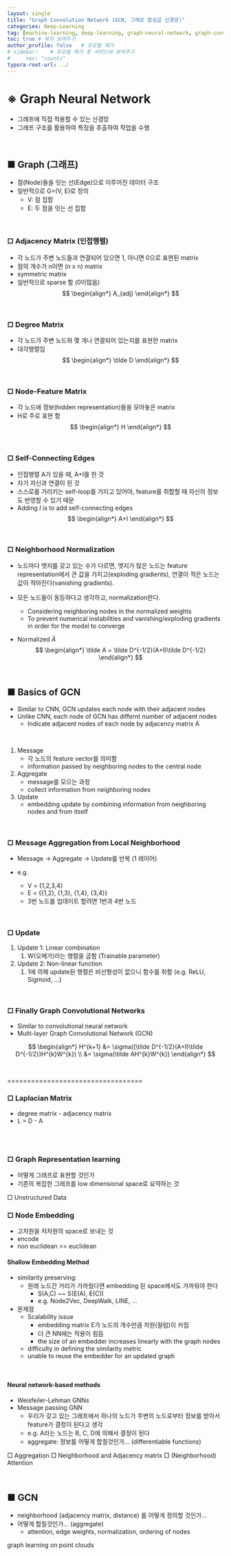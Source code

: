 ```yaml
---
layout: single
title: "Graph Convolution Network (GCN, 그래프 합성곱 신경망)"
categories: Deep-Learning
tag: [machine-learning, deep-learning, graph-neural-network, graph-convolutional-network, gnn, gcn, adjacency-matrix, degree-matrix, self-connecting, neighborhood-normalizatio, node-feature-matrix]
toc: true # 목차 보여주기
author_profile: false   # 프로필 제거
# sidebar:    # 프로필 제거 후 사이드바 보여주기
#     nav: "counts"
typora-root-url: ../
---
```


# ※ Graph Neural Network
- 그래프에 직접 적용할 수 있는 신경망
- 그래프 구조를 활용하여 특징을 추출하여 작업을 수행

<br>

## ■ Graph (그래프)
- 점(Node)들을 잇는 선(Edge)으로 이루어진 데이터 구조
- 일반적으로 G=(V, E)로 정의
  - V: 점 집합
  - E: 두 점을 잇는 선 집합

<br>

### □ Adjacency Matrix (인접행렬)
- 각 노드가 주변 노드들과 연결되어 있으면 1, 아니면 0으로 표현된 matrix
- 점의 개수가 n이면 (n x n) matrix
- symmetric matrix
- 일반적으로 sparse 함 (0이많음)
$$
\begin{align*}
A_{adj}
\end{align*}
$$

<br>

### □ Degree Matrix
- 각 노드가 주변 노드와 몇 개나 연결되어 있는지를 표현한 matrix
- 대각행렬임
$$
\begin{align*}
\tilde D
\end{align*}
$$

<br>

### □ Node-Feature Matrix
- 각 노드에 정보(hidden representation)들을 모아놓은 matrix
- H로 주로 표현 함
$$
\begin{align*}
H
\end{align*}
$$

<br>

### □ Self-Connecting Edges
- 인접행렬 A가 있을 때, A+I를 한 것
- 자기 자신과 연결이 된 것
- 스스로를 가리키는 self-loop를 가지고 있어야, feature를 취합할 때 자신의 정보도 반영할 수 있기 때문
- Adding $I$ is to add self-connecting edges
$$
\begin{align*}
A+I
\end{align*}
$$

<br>

### □ Neighborhood Normalization
- 노드마다 엣지를 갖고 있는 수가 다르면, 엣지가 많은 노드는 feature representation에서 큰 값을 가지고(exploding gradients), 연결이 적은 노드는 값이 작아진다(vanishing gradients).
- 모든 노드들이 동등하다고 생각하고, normalization한다.
  - Considering neighboring nodes in the normalized weights
  - To prevent numerical instabilities and vanishing/exploding gradients in order for the model to converge

- Normalized $\tilde A$
$$
\begin{align*}
\tilde A = \tilde D^{-1/2}(A+I)\tilde D^{-1/2}
\end{align*}
$$

<br>

## ■ Basics of GCN
- Similar to CNN, GCN updates each node with their adjacent nodes
- Unlike CNN, each node of GCN has differnt number of adjacent nodes
  - Indicate adjacent nodes of each node by adjacency matrix A

<br>

1. Message
    - 각 노드의 feature vector를 의미함
    - information passed by neighboring nodes to the central node
2. Aggregate
    - message를 모으는 과정
    - collect information from neighboring nodes
3. Update
    - embedding update by combining information from neighboring nodes and from itself

<br>

### □ Message Aggregation from Local Neighborhood
- Message -> Aggregate -> Update를 반복 (1 레이어)

- e.g.
  - V = {1,2,3,4}
  - E = {{1,2}, {1,3}, {1,4}, {3,4}}
  - 3번 노드를 업데이트 할려면 1번과 4번 노드

<br>

### □ Update
1. Update 1: Linear combination
   1. W(오메가)라는 행렬을 곱함 (Trainable parameter)
2. Update 2: Non-linear function
   1. 1에 의해 update된 행렬은 비선형성이 없으니 함수를 취함 (e.g. ReLU, Sigmoid, ...)

<br>

### □ Finally Graph Convolutional Networks
- Similar to convolutional neural network
- Multi-layer Graph Convolutional Network (GCN)

$$
\begin{align*}
H^{k+1} &= \sigma((\tilde D^{-1/2}(A+I)\tilde D^{-1/2})H^{k}W^{k}) \\
&= \sigma(\tilde AH^{k}W^{k})
\end{align*}
$$

<br>

==================================

### □ Laplacian Matrix
- degree matrix - adjacency matrix
- L = D - A

<br>



<br>

### □ Graph Representation learning
- 어떻게 그래프로 표현할 것인가
- 기존의 복잡한 그래프를 low dimensional space로 요약하는 것


□ Unstructured Data

### □ Node Embedding
- 고차원을 저차원의 space로 보내는 것
- encode
- non euclidean >> euclidean

#### Shallow Embedding Method

- similarity preserving:
  - 원래 노드간 거리가 가까웠다면 embedding 된 space에서도 가까워야 한다
    - S(A,C) ~~ S(E(A), E(C))
    - e.g. Node2Vec, DeepWalk, LINE, ...
- 문제점
  - Scalability issue
    - embedding matrix E가 노드의 개수만큼 차원(컬럼)이 커짐
    - 더 큰 NN에는 적용이 힘듬
    - the size of an embedder increases linearly with the graph nodes
  - difficulty in defining the similarity metric
  - unable to reuse the embedder for an updated graph

<br>

#### Neural network-based methods
- Weisfeiler-Lehman GNNs
- Message passing GNN
  - 우리가 갖고 있는 그래프에서 하나의 노드가 주변의 노드로부터 정보를 받아서 feature가 결정이 된다고 생각
  - e.g. A라는 노드는 B, C, D에 의해서 결정이 된다
  - aggregate: 정보를 어떻게 합칠것인가... (differentiable functions)

□ Aggregation
□ Neighborhood and Adjacency matrix
□ (Neighborhood) Attention


<br>

## ■ GCN
- neighborhood (adjacency matrix, distance) 를 어떻게 정의할 것인가...
- 어떻게 합칠것인가... (aggregate)
  - attention, edge weights, normalization, ordering of nodes
  
graph learning on point clouds